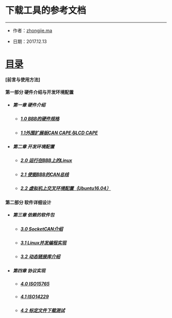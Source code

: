 # 下载工具的参考文档

---

* 作者：[zhongjie.ma](https://github.com/GoodnightV)

* 日期：2017.12.13

# [目录](/Intro.md)

#### [前言与使用方法]

#### 第一部分 硬件介绍与开发环境配置

* ##### 第一章 硬件介绍

  * ##### [1.0 BBB的硬件规格](/Part1/1.0BBB_Hardware.md)
  * ##### [1.1外围扩展板CAN CAPE与LCD CAPE](/Part1/1.1CAPE_Hardware.md)
* ##### 第二章 开发环境配置

  * ##### [2.0 运行在BBB上的Linux](/Part1/2.0BBB_Linux.md)
  * ##### [2.1 使能BBB的CAN总线](/Part1/2.1BBB_CAN.md)
  * ##### [2.2 虚拟机上交叉环境配置（Ubuntu16.04）](/Part1/2.2Cross_Compiler.md)

#### 第二部分 软件详细设计

* ##### 第三章 依赖的软件包

  * ##### [3.0 SocketCAN介绍](/Part2/3.0Socketcan.md)
  * ##### [3.1 Linux并发编程实现](/Part2/3.1pthread.md)
  * ##### [3.2 动态链接库介绍](/Part2/3.2so.md)
* ##### 第四章 协议实现

  * ##### [4.0 ISO15765](/Part2/4.015765.md)
  * ##### [4.1 ISO14229](/Part2/4.114229.md)
  * ##### [4.2 标定文件下载测试](/Part2/4.2download.md)



